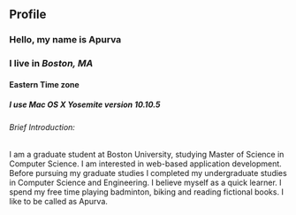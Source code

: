 ## Profile

### Hello, my name is **Apurva**

### I live in *Boston, MA*

#### Eastern Time zone

##### I use **Mac OS X Yosemite version 10.10.5**

###### Brief Introduction:
I am a graduate student at Boston University, studying Master of Science in Computer Science.
I am interested in web-based application development. Before pursuing my graduate studies I completed my undergraduate studies in Computer Science and Engineering. 
I believe myself as a quick learner. I spend my free time playing badminton, biking and reading fictional books. I like to be called as Apurva.
